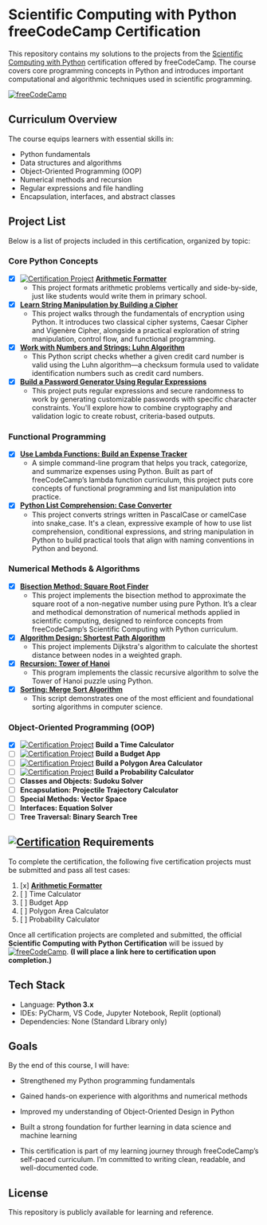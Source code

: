 # Scientific Computing with Python freeCodeCamp Certification

This repository contains my solutions to the projects from the [Scientific Computing with Python](https://www.freecodecamp.org/learn/scientific-computing-with-python/) certification offered by freeCodeCamp. The course covers core programming concepts in Python and introduces important computational and algorithmic techniques used in scientific programming.

[![freeCodeCamp](https://img.shields.io/badge/freeCodeCamp-Scientific_Computing_with_Python-0A0A23?logo=freeCodeCamp&logoColor=white&style=flat)](https://www.freecodecamp.org/learn/scientific-computing-with-python/)


## Curriculum Overview

The course equips learners with essential skills in:

- Python fundamentals
- Data structures and algorithms
- Object-Oriented Programming (OOP)
- Numerical methods and recursion
- Regular expressions and file handling
- Encapsulation, interfaces, and abstract classes

## Project List

Below is a list of projects included in this certification, organized by topic:

### Core Python Concepts

- [x] [![Certification Project](https://img.shields.io/badge/Certification-Project-blueviolet?style=flat&logo=python&logoColor=white)]()
[**Arithmetic Formatter**](./Certification-Projects/Arithmetic%20Porgram)
  - This project formats arithmetic problems vertically and side-by-side, just like students would write them in primary school.
- [x] [**Learn String Manipulation by Building a Cipher**](./Non-Certification-Projects/Section%201/cipher)
  - This project walks through the fundamentals of encryption using Python. It introduces two classical cipher systems, Caesar Cipher and Vigenère Cipher, alongside a practical exploration of string manipulation, control flow, and functional programming.
- [x] [**Work with Numbers and Strings: Luhn Algorithm**](./Non-Certification-Projects/Section%201/Luhn%20Algo)
  - This Python script checks whether a given credit card number is valid using the Luhn algorithm—a checksum formula used to validate identification numbers such as credit card numbers.
- [x] [**Build a Password Generator Using Regular Expressions**](./Non-Certification-Projects/Section%202/Password%20Generator)
  - This project puts regular expressions and secure randomness to work by generating customizable passwords with specific character constraints. You'll explore how to combine cryptography and validation logic to create robust, criteria-based outputs.

### Functional Programming
- [x] [**Use Lambda Functions: Build an Expense Tracker**](./Non-Certification-Projects/Section%201/Expense%20Tracker)
  - A simple command-line program that helps you track, categorize, and summarize expenses using Python. Built as part of freeCodeCamp’s lambda function curriculum, this project puts core concepts of functional programming and list manipulation into practice.
- [x] [**Python List Comprehension: Case Converter**](./Non-Certification-Projects/Section%201/Case%20Converter)
  - This project converts strings written in PascalCase or camelCase into snake_case. It's a clean, expressive example of how to use list comprehension, conditional expressions, and string manipulation in Python to build practical tools that align with naming conventions in Python and beyond.


### Numerical Methods & Algorithms
- [x] [**Bisection Method: Square Root Finder**](./Non-Certification-Projects/Section%201/Find%20the%20Square%20Root%20of%20a%20Number)
  - This project implements the bisection method to approximate the square root of a non-negative number using pure Python. It’s a clear and methodical demonstration of numerical methods applied in scientific computing, designed to reinforce concepts from freeCodeCamp’s Scientific Computing with Python curriculum.
- [x] [**Algorithm Design: Shortest Path Algorithm**](./Non-Certification-Projects/Section%202/Shortest%20Path)
  - This project implements Dijkstra's algorithm to calculate the shortest distance between nodes in a weighted graph.
- [x] [**Recursion: Tower of Hanoi**](./Non-Certification-Projects/Section%202/Tower%20of%20Hanoi%20Puzzle)
  - This program implements the classic recursive algorithm to solve the Tower of Hanoi puzzle using Python.
- [x] [**Sorting: Merge Sort Algorithm**](./Non-Certification-Projects/Section%202/Merge%20Sort%20Algo)
  - This script demonstrates one of the most efficient and foundational sorting algorithms in computer science. 

### Object-Oriented Programming (OOP)
- [x] [![Certification Project](https://img.shields.io/badge/Certification-Project-blueviolet?style=flat&logo=python&logoColor=white)]() **Build a Time Calculator**
- [ ] [![Certification Project](https://img.shields.io/badge/Certification-Project-blueviolet?style=flat&logo=python&logoColor=white)]() **Build a Budget App**
- [ ] [![Certification Project](https://img.shields.io/badge/Certification-Project-blueviolet?style=flat&logo=python&logoColor=white)]() **Build a Polygon Area Calculator**
- [ ] [![Certification Project](https://img.shields.io/badge/Certification-Project-blueviolet?style=flat&logo=python&logoColor=white)]() **Build a Probability Calculator**
- [ ] **Classes and Objects: Sudoku Solver**
- [ ] **Encapsulation: Projectile Trajectory Calculator**
- [ ] **Special Methods: Vector Space**
- [ ] **Interfaces: Equation Solver**
- [ ] **Tree Traversal: Binary Search Tree**

## [![Certification](https://img.shields.io/badge/Certification-Project-blueviolet?style=flat&logo=python&logoColor=white)]() Requirements

To complete the certification, the following five certification projects must be submitted and pass all test cases:

1. [x] [**Arithmetic Formatter**](./Certification-Projects/Arithmetic%20Porgram)
2. [ ] Time Calculator
3. [ ] Budget App
4. [ ] Polygon Area Calculator
5. [ ] Probability Calculator

Once all certification projects are completed and submitted, the official **Scientific Computing with Python Certification** will be issued by [![freeCodeCamp](https://img.shields.io/badge/freeCodeCamp-Scientific_Computing_with_Python-0A0A23?logo=freeCodeCamp&logoColor=white&style=flat)](https://www.freecodecamp.org/learn/scientific-computing-with-python/). **(I will place a link here to certification upon completion.)**

## Tech Stack

- Language: **Python 3.x**
- IDEs: PyCharm, VS Code, Jupyter Notebook, Replit (optional)
- Dependencies: None (Standard Library only)

## Goals
By the end of this course, I will have:

- Strengthened my Python programming fundamentals

- Gained hands-on experience with algorithms and numerical methods

- Improved my understanding of Object-Oriented Design in Python

- Built a strong foundation for further learning in data science and machine learning

- This certification is part of my learning journey through freeCodeCamp’s self-paced curriculum. I’m committed to writing clean, readable, and well-documented code.

## License

This repository is publicly available for learning and reference.